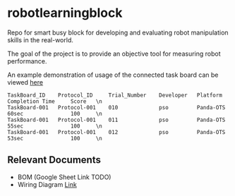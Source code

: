 # robotlearningblock
Repo for smart busy block for developing and evaluating robot manipulation skills in the real-world.

The goal of the project is to provide an objective tool for measuring robot performance. 

An example demonstration of usage of the connected task board can be viewed [here](https://youtu.be/LJFTypNZrFs)

~~~
TaskBoard_ID	Protocol_ID		Trial_Number	Developer	Platform	Completion Time 	Score 	\n
TaskBoard-001	Protocol-001	010				pso			Panda-OTS	60sec				100		\n
TaskBoard-001	Protocol-001	011				pso			Panda-OTS	55sec				100		\n
TaskBoard-001	Protocol-001	012				pso			Panda-OTS	53sec				100		\n
~~~

## Relevant Documents
- BOM (Google Sheet Link TODO)
- Wiring Diagram [Link](/assets/images/TaskBoard-5Level-Wiring.png)
